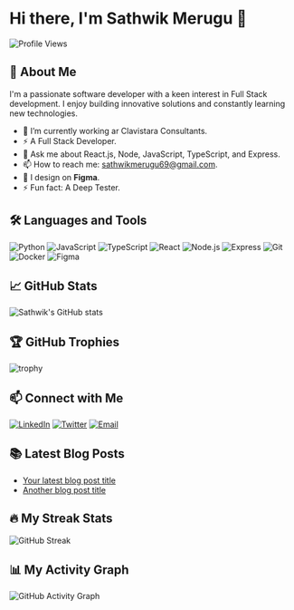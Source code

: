 # Hi there, I'm Sathwik Merugu 👋

![Profile Views](https://komarev.com/ghpvc/?username=sathwikmerugu45&color=blueviolet)

## 🚀 About Me

I'm a passionate software developer with a keen interest in Full Stack development. I enjoy building innovative solutions and constantly learning new technologies.

- 🔭 I’m currently working ar Clavistara Consultants.
- ⚡ A Full Stack Developer.
- 💬 Ask me about React.js, Node, JavaScript, TypeScript, and Express.
- 📫 How to reach me: sathwikmerugu69@gmail.com.
- 🎨 I design on **Figma**.
- ⚡ Fun fact: A Deep Tester.

## 🛠️ Languages and Tools

![Python](https://img.shields.io/badge/-Python-333?style=flat&logo=python)
![JavaScript](https://img.shields.io/badge/-JavaScript-333?style=flat&logo=javascript)
![TypeScript](https://img.shields.io/badge/-TypeScript-333?style=flat&logo=typescript)
![React](https://img.shields.io/badge/-React-333?style=flat&logo=react)
![Node.js](https://img.shields.io/badge/-Node.js-333?style=flat&logo=node.js)
![Express](https://img.shields.io/badge/-Express-333?style=flat&logo=express)
![Git](https://img.shields.io/badge/-Git-333?style=flat&logo=git)
![Docker](https://img.shields.io/badge/-Docker-333?style=flat&logo=docker)
![Figma](https://img.shields.io/badge/-Figma-333?style=flat&logo=figma)

## 📈 GitHub Stats

![Sathwik's GitHub stats](https://github-readme-stats.vercel.app/api?username=sathwikmerugu45&show_icons=true&theme=radical)

## 🏆 GitHub Trophies

![trophy](https://github-profile-trophy.vercel.app/?username=sathwikmerugu45&theme=onedark)

## 📫 Connect with Me

[![LinkedIn](https://img.shields.io/badge/-LinkedIn-0077B5?style=flat&logo=linkedin&logoColor=white)](https://www.linkedin.com/in/sathwik45/)
[![Twitter](https://img.shields.io/badge/-Twitter-1DA1F2?style=flat&logo=twitter&logoColor=white)](https://x.com/sathwikmerugu45)
[![Email](https://img.shields.io/badge/-Email-D14836?style=flat&logo=gmail&logoColor=white)](mailto:sathwikmerugu69@gmail.com)

## 📚 Latest Blog Posts

<!-- BLOG-POST-LIST:START -->
- [Your latest blog post title](your-blog-post-link)
- [Another blog post title](another-blog-post-link)
<!-- BLOG-POST-LIST:END -->

<!-- BLOG-POST-LIST:START (use GitHub Actions to automate the blog post list update) -->
<!-- BLOG-POST-LIST:END -->

## 🔥 My Streak Stats

![GitHub Streak](https://github-readme-streak-stats.herokuapp.com/?user=sathwikmerugu45&theme=radical)

## 📊 My Activity Graph

![GitHub Activity Graph](https://activity-graph.herokuapp.com/graph?username=sathwikmerugu45&theme=github)
